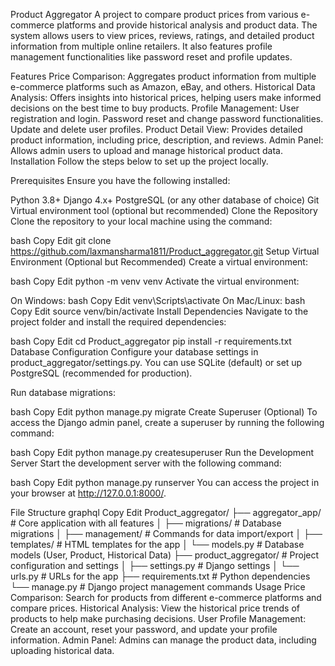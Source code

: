 Product Aggregator
A project to compare product prices from various e-commerce platforms and provide historical analysis and product data. The system allows users to view prices, reviews, ratings, and detailed product information from multiple online retailers. It also features profile management functionalities like password reset and profile updates.

Features
Price Comparison: Aggregates product information from multiple e-commerce platforms such as Amazon, eBay, and others.
Historical Data Analysis: Offers insights into historical prices, helping users make informed decisions on the best time to buy products.
Profile Management:
User registration and login.
Password reset and change password functionalities.
Update and delete user profiles.
Product Detail View: Provides detailed product information, including price, description, and reviews.
Admin Panel: Allows admin users to upload and manage historical product data.
Installation
Follow the steps below to set up the project locally.

Prerequisites
Ensure you have the following installed:

Python 3.8+
Django 4.x+
PostgreSQL (or any other database of choice)
Git
Virtual environment tool (optional but recommended)
Clone the Repository
Clone the repository to your local machine using the command:

bash
Copy
Edit
git clone https://github.com/laxmansharma1811/Product_aggregator.git
Setup Virtual Environment (Optional but Recommended)
Create a virtual environment:

bash
Copy
Edit
python -m venv venv
Activate the virtual environment:

On Windows:
bash
Copy
Edit
venv\Scripts\activate
On Mac/Linux:
bash
Copy
Edit
source venv/bin/activate
Install Dependencies
Navigate to the project folder and install the required dependencies:

bash
Copy
Edit
cd Product_aggregator
pip install -r requirements.txt
Database Configuration
Configure your database settings in product_aggregator/settings.py. You can use SQLite (default) or set up PostgreSQL (recommended for production).

Run database migrations:

bash
Copy
Edit
python manage.py migrate
Create Superuser (Optional)
To access the Django admin panel, create a superuser by running the following command:

bash
Copy
Edit
python manage.py createsuperuser
Run the Development Server
Start the development server with the following command:

bash
Copy
Edit
python manage.py runserver
You can access the project in your browser at http://127.0.0.1:8000/.

File Structure
graphql
Copy
Edit
Product_aggregator/
├── aggregator_app/                   # Core application with all features
│   ├── migrations/                   # Database migrations
│   ├── management/                   # Commands for data import/export
│   ├── templates/                    # HTML templates for the app
│   └── models.py                     # Database models (User, Product, Historical Data)
├── product_aggregator/                # Project configuration and settings
│   ├── settings.py                   # Django settings
│   └── urls.py                       # URLs for the app
├── requirements.txt                  # Python dependencies
└── manage.py                         # Django project management commands
Usage
Price Comparison: Search for products from different e-commerce platforms and compare prices.
Historical Analysis: View the historical price trends of products to help make purchasing decisions.
User Profile Management: Create an account, reset your password, and update your profile information.
Admin Panel: Admins can manage the product data, including uploading historical data.

